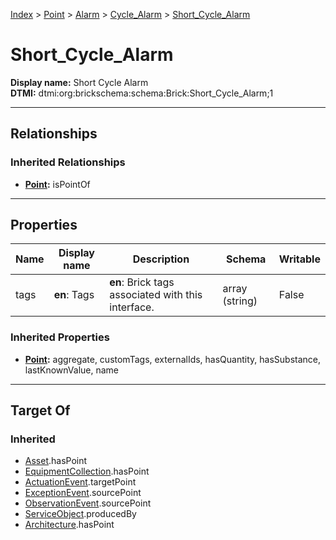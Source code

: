 [Index](../../../index.md) > [Point](../../Point.md) > [Alarm](../Alarm.md) > [Cycle_Alarm](Cycle_Alarm.md) > [Short_Cycle_Alarm](#)
# Short_Cycle_Alarm

**Display name:** Short Cycle Alarm<br />
**DTMI:** dtmi:org:brickschema:schema:Brick:Short_Cycle_Alarm;1

---

## Relationships

### Inherited Relationships
* **[Point](../../Point.md):** isPointOf

---

## Properties

|Name|Display name|Description|Schema|Writable|
|-|-|-|-|-|
|tags|**en**: Tags|**en**: Brick tags associated with this interface.|array (string)|False|
### Inherited Properties
* **[Point](../../Point.md):** aggregate, customTags, externalIds, hasQuantity, hasSubstance, lastKnownValue, name

---

## Target Of
### Inherited
* [Asset](../../../Asset/Asset.md).hasPoint
* [EquipmentCollection](../../../Collection/EquipmentCollection.md).hasPoint
* [ActuationEvent](../../../Event/PointEvent/ActuationEvent.md).targetPoint
* [ExceptionEvent](../../../Event/PointEvent/ExceptionEvent.md).sourcePoint
* [ObservationEvent](../../../Event/PointEvent/ObservationEvent.md).sourcePoint
* [ServiceObject](../../../Information/ServiceObject/ServiceObject.md).producedBy
* [Architecture](../../../Space/Architecture/Architecture.md).hasPoint
